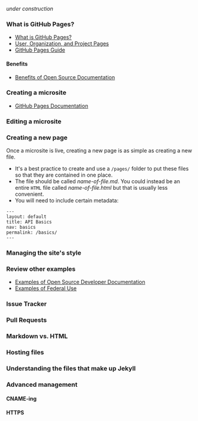 
_under construction_

### What is GitHub Pages?

* [What is GitHub Pages?](https://help.github.com/articles/what-is-github-pages/)
* [User, Organization, and Project Pages](https://help.github.com/articles/user-organization-and-project-pages/)
* [GitHub Pages Guide](https://pages.github.com/)

####  Benefits

* [Benefits of Open Source Documentation](https://pages.18f.gov/API-All-the-X/pages/open_source_documentation/)

### Creating a microsite

* [GitHub Pages Documentation](https://pages.github.com/)

### Editing a microsite


### Creating a new page

Once a microsite is live, creating a new page is as simple as creating a new file.  

* It's a best practice to create and use a `/pages/` folder to put these files so that they are contained in one place.  
* The file should be called _name-of-file.md_.  You could instead be an entire `HTML` file called _name-of-file.html_ but that is usually less convenient.  
* You will need to include certain metadata:

````
---
layout: default
title: API Basics
nav: basics
permalink: /basics/
---

````



### Managing the site's style


### Review other examples

* [Examples of Open Source Developer Documentation](https://pages.18f.gov/API-All-the-X/pages/open_source_documentation/)
* [Examples of Federal Use](http://gsa.github.io/Open-Data-Collaboration-Sandbox/website_examples/)

### Issue Tracker


### Pull Requests


### Markdown vs. HTML


### Hosting files


### Understanding the files that make up Jekyll


### Advanced management


#### CNAME-ing


#### HTTPS
